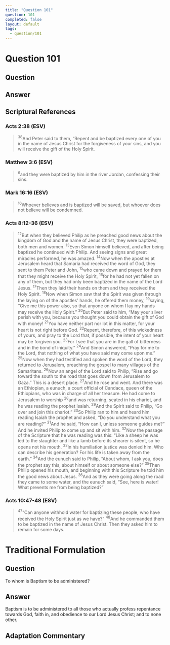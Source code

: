 ```yaml
---
title: "Question 101"
question: 101
completed: false
layout: default
tags:
  - question/101
---
```

# Question 101

## Question


## Answer


## Scriptural References
### Acts 2:38 (ESV)
> <sup>38</sup>And Peter said to them, “Repent and be baptized every one of you in the name of Jesus Christ for the forgiveness of your sins, and you will receive the gift of the Holy Spirit.

### Matthew 3:6 (ESV)
> <sup>6</sup>and they were baptized by him in the river Jordan, confessing their sins.

### Mark 16:16 (ESV)
> <sup>16</sup>Whoever believes and is baptized will be saved, but whoever does not believe will be condemned.

### Acts 8:12-36 (ESV)
> <sup>12</sup>But when they believed Philip as he preached good news about the kingdom of God and the name of Jesus Christ, they were baptized, both men and women.
> <sup>13</sup>Even Simon himself believed, and after being baptized he continued with Philip. And seeing signs and great miracles performed, he was amazed.
> <sup>14</sup>Now when the apostles at Jerusalem heard that Samaria had received the word of God, they sent to them Peter and John,
> <sup>15</sup>who came down and prayed for them that they might receive the Holy Spirit,
> <sup>16</sup>for he had not yet fallen on any of them, but they had only been baptized in the name of the Lord Jesus.
> <sup>17</sup>Then they laid their hands on them and they received the Holy Spirit.
> <sup>18</sup>Now when Simon saw that the Spirit was given through the laying on of the apostles' hands, he offered them money,
> <sup>19</sup>saying, “Give me this power also, so that anyone on whom I lay my hands may receive the Holy Spirit.”
> <sup>20</sup>But Peter said to him, “May your silver perish with you, because you thought you could obtain the gift of God with money!
> <sup>21</sup>You have neither part nor lot in this matter, for your heart is not right before God.
> <sup>22</sup>Repent, therefore, of this wickedness of yours, and pray to the Lord that, if possible, the intent of your heart may be forgiven you.
> <sup>23</sup>For I see that you are in the gall of bitterness and in the bond of iniquity.”
> <sup>24</sup>And Simon answered, “Pray for me to the Lord, that nothing of what you have said may come upon me.”
> <sup>25</sup>Now when they had testified and spoken the word of the Lord, they returned to Jerusalem, preaching the gospel to many villages of the Samaritans.
> <sup>26</sup>Now an angel of the Lord said to Philip, “Rise and go toward the south to the road that goes down from Jerusalem to Gaza.” This is a desert place.
> <sup>27</sup>And he rose and went. And there was an Ethiopian, a eunuch, a court official of Candace, queen of the Ethiopians, who was in charge of all her treasure. He had come to Jerusalem to worship
> <sup>28</sup>and was returning, seated in his chariot, and he was reading the prophet Isaiah.
> <sup>29</sup>And the Spirit said to Philip, “Go over and join this chariot.”
> <sup>30</sup>So Philip ran to him and heard him reading Isaiah the prophet and asked, “Do you understand what you are reading?”
> <sup>31</sup>And he said, “How can I, unless someone guides me?” And he invited Philip to come up and sit with him.
> <sup>32</sup>Now the passage of the Scripture that he was reading was this: “Like a sheep he was led to the slaughter and like a lamb before its shearer is silent, so he opens not his mouth.
> <sup>33</sup>In his humiliation justice was denied him. Who can describe his generation? For his life is taken away from the earth.”
> <sup>34</sup>And the eunuch said to Philip, “About whom, I ask you, does the prophet say this, about himself or about someone else?”
> <sup>35</sup>Then Philip opened his mouth, and beginning with this Scripture he told him the good news about Jesus.
> <sup>36</sup>And as they were going along the road they came to some water, and the eunuch said, “See, here is water! What prevents me from being baptized?”

### Acts 10:47-48 (ESV)
> <sup>47</sup>“Can anyone withhold water for baptizing these people, who have received the Holy Spirit just as we have?”
> <sup>48</sup>And he commanded them to be baptized in the name of Jesus Christ. Then they asked him to remain for some days.

# Traditional Formulation
## Question
To whom is Baptism to be administered?

## Answer
Baptism is to be administered to all those who actually profess repentance towards God, faith in, and obedience to our Lord Jesus Christ; and to none other.

## Adaptation Commentary
